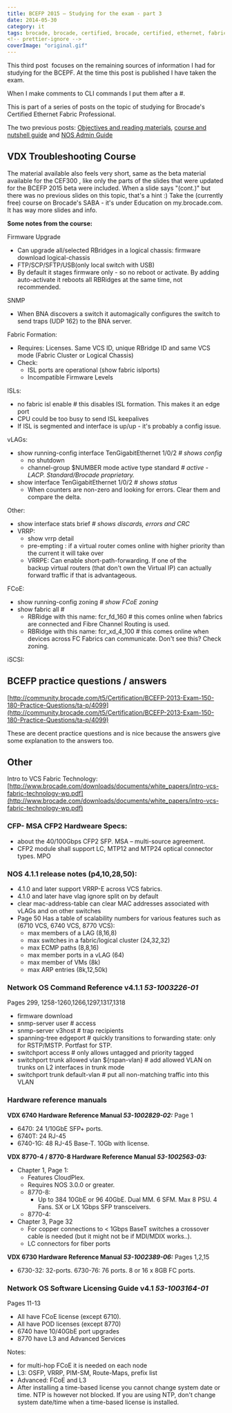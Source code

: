 ```yaml
---
title: BCEFP 2015 – Studying for the exam - part 3
date: 2014-05-30
category: it
tags: brocade, brocade, certified, brocade, certified, ethernet, fabric, professional, certification
<!-- prettier-ignore -->
coverImage: "original.gif"
---
```


This third post  focuses on the remaining sources of information I had for
studying for the BCEPF. At the time this post is published I have taken the
exam.

When I make comments to CLI commands I put them after a #.

This is part of a series of posts on the topic of studying for Brocade's
Certified Ethernet Fabric Professional.

The two previous
posts: [Objectives and reading materials](https://www.guldmyr.com/brocade-certified-ethernet-fabric-professional-2015-beta-exam/ "Brocade Certified Ethernet Fabric Professional 2015 Beta Exam"), [course and nutshell guide](https://www.guldmyr.com/bcefp-2015-studying-for-the-exam/ "BCEFP 2015 – Studying for the exam") and [NOS Admin Guide](https://www.guldmyr.com/bcefp-2015-studying-for-the-exam-part-2/ "BCEFP 2015 – Studying for the exam – part 2")

## VDX Troubleshooting Course

The material available also feels very short, same as the beta material
available for the CEF300 , like only the parts of the slides that were updated
for the BCEFP 2015 beta were included. When a slide says "(cont.)" but there was
no previous slides on this topic, that's a hint :) Take the (currently free)
course on Brocade's SABA - it's under Education on my.brocade.com. It has way
more slides and info.

**Some notes from the course:**

Firmware Upgrade

- Can upgrade all/selected RBridges in a logical chassis: firmware download
  logical-chassis
- FTP/SCP/SFTP/USB(only local switch with USB)
- By default it stages firmware only - so no reboot or activate. By adding
  auto-activate it reboots all RBRidges at the same time, not recommended.

SNMP

- When BNA discovers a switch it automagically configures the switch to send
  traps (UDP 162) to the BNA server.

Fabric Formation:

- Requires: Licenses. Same VCS ID, unique RBridge ID and same VCS mode (Fabric
  Cluster or Logical Chassis)
- Check:
  - ISL ports are operational (show fabric islports)
  - Incompatible Firmware Levels

ISLs:

- no fabric isl enable # this disables ISL formation. This makes it an edge port
- CPU could be too busy to send ISL keepalives
- If ISL is segmented and interface is up/up - it's probably a config issue.

vLAGs:

- show running-config interface TenGigabitEthernet 1/0/2 _\# shows config_
  - no shutdown
  - channel-group $NUMBER mode active type standard _# active - LACP.
    Standard/Brocade proprietary._
- show interface TenGigabitEthernet 1/0/2 _\# shows status_
  - When counters are non-zero and looking for errors. Clear them and compare
    the delta.

Other:

- show interface stats brief _\# shows discards, errors and CRC_
- VRRP:
  - show vrrp detail
  - pre-empting : if a virtual router comes online with higher priority than the
    current it will take over
  - VRRPE: Can enable short-path-forwarding. If one of the backup virtual
    routers (that don't own the Virtual IP) can actually forward traffic if that
    is advantageous.

FCoE:

- show running-config zoning _\# show FCoE zoning_
- show fabric all #
  - RBRidge with this name: fcr_fd_160 # this comes online when fabrics are
    connected and Fibre Channel Routing is used.
  - RBRidge with this name: fcr_xd_4_100 # this comes online when devices across
    FC Fabrics can communicate. Don't see this? Check zoning.

iSCSI:

## BCEFP practice questions / answers

[http://community.brocade.com/t5/Certification/BCEFP-2013-Exam-150-180-Practice-Questions/ta-p/4099](http://community.brocade.com/t5/Certification/BCEFP-2013-Exam-150-180-Practice-Questions/ta-p/4099)

These are decent practice questions and is nice because the answers give some
explanation to the answers too.

## Other

Intro to VCS Fabric Technology:
[http://www.brocade.com/downloads/documents/white_papers/intro-vcs-fabric-technology-wp.pdf](http://www.brocade.com/downloads/documents/white_papers/intro-vcs-fabric-technology-wp.pdf)

### **CFP- MSA CFP2 Hardweare Specs:**

- about the 40/100Gbps CFP2 SFP. MSA – multi-source agreement.
- CFP2 module shall support LC, MTP12 and MTP24 optical connector types. MPO

### **NOS 4.1.1 release notes (p4,10,28,50):**

- 4.1.0 and later support VRRP-E across VCS fabrics.
- 4.1.0 and later have vlag ignore split on by default
- clear mac-address-table can clear MAC addresses associated with vLAGs and on
  other switches
- Page 50 Has a table of scalability numbers for various features such as (6710
  VCS, 6740 VCS, 8770 VCS):
  - max members of a LAG (8,16,8)
  - max switches in a fabric/logical cluster (24,32,32)
  - max ECMP paths (8,8,16)
  - max member ports in a vLAG (64)
  - max member of VMs (8k)
  - max ARP entries (8k,12,50k)

### **Network OS Command Reference v4.1.1** **_53-1003226-01_**

Pages 299, 1258-1260,1266,1297,1317,1318

- firmware download
- snmp-server user # access
- snmp-server v3host # trap recipients
- spanning-tree edgeport # quickly transitions to forwarding state: only for
  RSTP/MSTP. Portfast for STP.
- switchport access # only allows untagged and priority tagged
- switchport trunk allowed vlan ${rspan-vlan} # add allowed VLAN on trunks on L2
  interfaces in trunk mode
- switchport trunk default-vlan # put all non-matching traffic into this VLAN

### Hardware reference manuals

**VDX 6740 Hardware Reference Manual *53-1002829-02:*** Page 1

- 6470: 24 1/10GbE SFP+ ports.
- 6740T: 24 RJ-45
- 6740-1G: 48 RJ-45 Base-T. 10Gb with license.

**VDX 8770-4 / 8770-8 Hardware Reference Manual *53-1002563-03:***

- Chapter 1, Page 1:
  - Features CloudPlex.
  - Requires NOS 3.0.0 or greater.
  - 8770-8:
    - Up to 384 10GbE or 96 40GbE. Dual MM. 6 SFM. Max 8 PSU. 4 Fans. SX or LX
      1Gbps SFP transceivers.
  - 8770-4:
- Chapter 3, Page 32
  - For copper connections to < 1Gbps BaseT switches a crossover cable is needed
    (but it might not be if MDI/MDIX works..).
  - LC connectors for fiber ports

**VDX 6730 Hardware Reference Manual *53-1002389-06:*** Pages 1,2,15

- 6730-32: 32-ports. 6730-76: 76 ports. 8 or 16 x 8GB FC ports.

### **Network OS Software Licensing Guide v4.1 *53-1003164-01***

Pages 11-13

- All have FCoE license (except 6710).
- All have POD licenses (except 8770)
- 6740 have 10/40GbE port upgrades
- 8770 have L3 and Advanced Services

Notes:

- for multi-hop FCoE it is needed on each node
- L3: OSFP, VRRP, PIM-SM, Route-Maps, prefix list
- Advanced: FCoE and L3
- After installing a time-based license you cannot change system date or time.
  NTP is however not blocked. If you are using NTP, don't change system
  date/time when a time-based license is installed.
